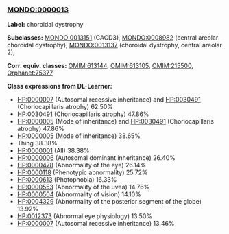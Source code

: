 
### [MONDO:0000013](http://purl.obolibrary.org/obo/MONDO_0000013)
**Label:** choroidal dystrophy

**Subclasses:** [MONDO:0013151](http://purl.obolibrary.org/obo/MONDO_0013151) (CACD3), [MONDO:0008982](http://purl.obolibrary.org/obo/MONDO_0008982) (central areolar choroidal dystrophy), [MONDO:0013137](http://purl.obolibrary.org/obo/MONDO_0013137) (choroidal dystrophy, central areolar 2), 

**Corr. equiv. classes:** [OMIM:613144](http://purl.obolibrary.org/obo/OMIM_613144), [OMIM:613105](http://purl.obolibrary.org/obo/OMIM_613105), [OMIM:215500](http://purl.obolibrary.org/obo/OMIM_215500), [Orphanet:75377](http://www.orpha.net/ORDO/Orphanet_75377), 

**Class expressions from DL-Learner:**

- [HP:0000007](http://purl.obolibrary.org/obo/HP_0000007) (Autosomal recessive inheritance) and [HP:0030491](http://purl.obolibrary.org/obo/HP_0030491) (Choriocapillaris atrophy) 62.50%
- [HP:0030491](http://purl.obolibrary.org/obo/HP_0030491) (Choriocapillaris atrophy) 47.86%
- [HP:0000005](http://purl.obolibrary.org/obo/HP_0000005) (Mode of inheritance) and [HP:0030491](http://purl.obolibrary.org/obo/HP_0030491) (Choriocapillaris atrophy) 47.86%
- [HP:0000005](http://purl.obolibrary.org/obo/HP_0000005) (Mode of inheritance) 38.65%
- Thing 38.38%
- [HP:0000001](http://purl.obolibrary.org/obo/HP_0000001) (All) 38.38%
- [HP:0000006](http://purl.obolibrary.org/obo/HP_0000006) (Autosomal dominant inheritance) 26.40%
- [HP:0000478](http://purl.obolibrary.org/obo/HP_0000478) (Abnormality of the eye) 26.14%
- [HP:0000118](http://purl.obolibrary.org/obo/HP_0000118) (Phenotypic abnormality) 25.72%
- [HP:0000613](http://purl.obolibrary.org/obo/HP_0000613) (Photophobia) 16.33%
- [HP:0000553](http://purl.obolibrary.org/obo/HP_0000553) (Abnormality of the uvea) 14.76%
- [HP:0000504](http://purl.obolibrary.org/obo/HP_0000504) (Abnormality of vision) 14.10%
- [HP:0004329](http://purl.obolibrary.org/obo/HP_0004329) (Abnormality of the posterior segment of the globe) 13.92%
- [HP:0012373](http://purl.obolibrary.org/obo/HP_0012373) (Abnormal eye physiology) 13.50%
- [HP:0000007](http://purl.obolibrary.org/obo/HP_0000007) (Autosomal recessive inheritance) 13.46%


